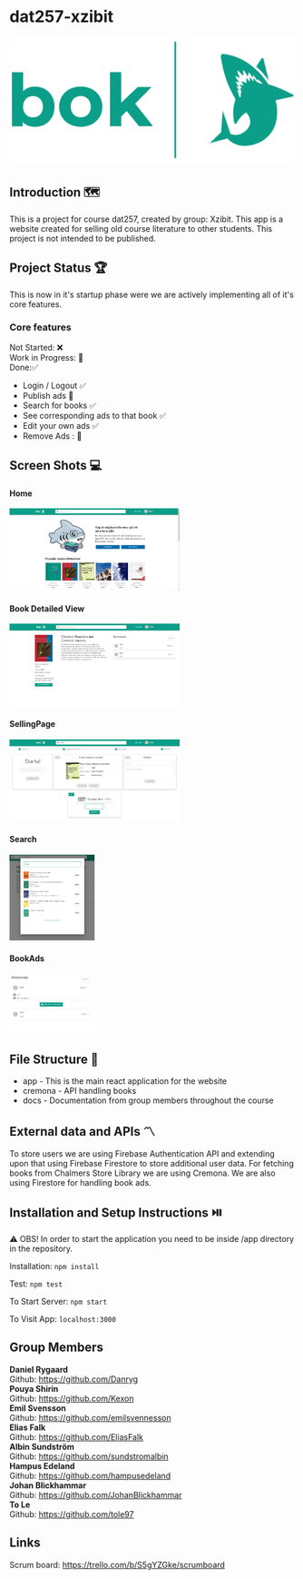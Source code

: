# dat257-xzibit

![Photo](/app/src/assets/images/bok.png)
<br />

## Introduction :world_map:

This is a project for course dat257, created by group: Xzibit. This app is a website created for selling old course literature to other students. This project is not intended to be published.

## Project Status :trophy:

This is now in it's startup phase were we are actively implementing all of it's core features.

### Core features

Not Started: :x: <br />
Work in Progress: :open_file_folder: <br />
Done::white_check_mark:<br />

- Login / Logout :white_check_mark:
- Publish ads :open_file_folder:
- Search for books :white_check_mark:
- See corresponding ads to that book :white_check_mark:
- Edit your own ads :white_check_mark:
- Remove Ads : :open_file_folder:

## Screen Shots :computer:

#### Home

<img src='./app/public/Home.png'  width="300">

#### Book Detailed View

<img src='./app/public/BookDetail.png'  width="300">

#### SellingPage

<img src='./app/public/SellingPage.png'  width="300">

#### Search

<img src='./app/public/Search.png'  width="150">

#### BookAds

<img src='./app/public/Ad.png'  width="150">

## File Structure :file_folder:

- app - This is the main react application for the website
- cremona - API handling books
- docs - Documentation from group members throughout the course

## External data and APIs :part_alternation_mark:

To store users we are using Firebase Authentication API and extending upon that using Firebase Firestore to store additional user data. For fetching books from Chalmers Store Library we are using Cremona. We are also using Firestore for handling book ads.

## Installation and Setup Instructions  :play_or_pause_button:

:warning: OBS! In order to start the application you need to be inside /app directory in the repository.

Installation:
`npm install`

Test:
`npm test`

To Start Server:
`npm start`

To Visit App:
`localhost:3000`

## Group Members

<b>Daniel Rygaard</b> <br />
Github: https://github.com/Danryg <br/>
<b>Pouya Shirin</b> <br />
Github: https://github.com/Kexon <br/>
<b>Emil Svensson</b> <br />
Github: https://github.com/emilsvennesson <br/>
<b>Elias Falk</b> <br />
Github: https://github.com/EliasFalk <br/>
<b>Albin Sundström</b> <br />
Github: https://github.com/sundstromalbin <br/>
<b>Hampus Edeland</b> <br />
Github: https://github.com/hampusedeland <br/>
<b>Johan Blickhammar</b> <br />
Github: https://github.com/JohanBlickhammar <br/>
<b>To Le</b> <br />
Github: https://github.com/tole97 <br/>

## Links

Scrum board: https://trello.com/b/S5gYZGke/scrumboard
